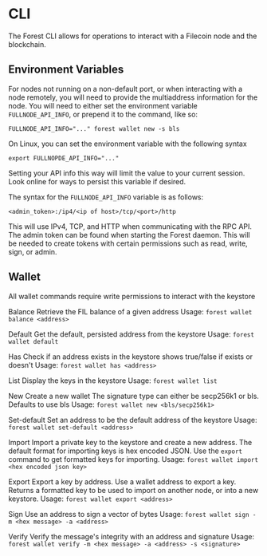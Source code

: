 
# CLI

The Forest CLI allows for operations to interact with a Filecoin node and the blockchain.


## Environment Variables
For nodes not running on a non-default port, or when interacting with a node remotely, you will need
to provide the multiaddress information for the node. You will need to either set the environment variable
`FULLNODE_API_INFO`, or prepend it to the command, like so:

`FULLNODE_API_INFO="..." forest wallet new -s bls`

On Linux, you can set the environment variable with the following syntax

`export FULLNOPDE_API_INFO="..."`

Setting your API info this way will limit the value to your current session. Look online for ways to persist
this variable if desired.

The syntax for the `FULLNODE_API_INFO` variable is as follows:

`<admin_token>:/ip4/<ip of host>/tcp/<port>/http`

This will use IPv4, TCP, and HTTP when communicating with the RPC API. The admin token can be found when starting
the Forest daemon. This will be needed to create tokens with certain permissions such as read, write, sign, or admin.

## Wallet

All wallet commands require write permissions to interact with the keystore

Balance
Retrieve the FIL balance of a given address
Usage: `forest wallet balance <address>`

Default
Get the default, persisted address from the keystore
Usage: `forest wallet default`

Has
Check if an address exists in the keystore
shows true/false if exists or doesn't
Usage: `forest wallet has <address>`

List
Display the keys in the keystore
Usage: `forest wallet list`

New
Create a new wallet
The signature type can either be secp256k1 or bls. Defaults to use bls
Usage: `forest wallet new <bls/secp256k1>`

Set-default
Set an address to be the default address of the keystore
Usage: `forest wallet set-default <address>`

Import
Import a private key to the keystore and create a new address.
The default format for importing keys is hex encoded JSON. Use the `export`
command to get formatted keys for importing.
Usage: `forest wallet import <hex encoded json key>`

Export
Export a key by address. Use a wallet address to export a key. Returns a formatted key
to be used to import on another node, or into a new keystore.
Usage: `forest wallet export <address>`

Sign
Use an address to sign a vector of bytes
Usage: `forest wallet sign -m <hex message> -a <address>`

Verify
Verify the message's integrity with an address and signature
Usage: `forest wallet verify -m <hex message> -a <address> -s <signature>`
